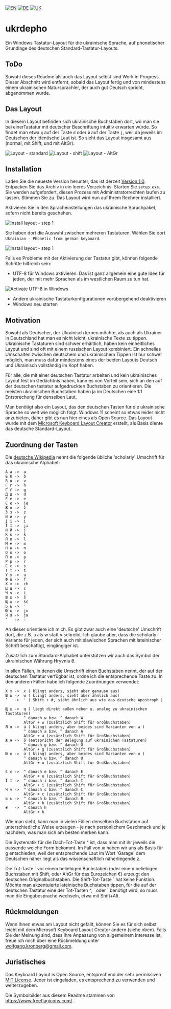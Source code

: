 [![EN](readme-files/united_kingdom_home_icon_64.png)](README.md)
[![DE](readme-files/germany_home_icon_64.png)](README-DE.md)
[![UK](readme-files/ukraine_home_icon_64.png)](README-UK.md)

# ukrdepho
Ein Windows Tastatur-Layout für die ukrainische Sprache, 
auf phonetischer Grundlage des deutschen Standard-Tastatur-Layouts.

## ToDo

Sowohl dieses Readme als auch das Layout selbst sind
Work in Progress. Dieser Abschnitt wird entfernt, sobald das
Layout fertig und von mindestens einem ukrainischen Natursprachler,
der auch gut Deutsch spricht, abgenommen wurde.

## Das Layout

In diesem Layout befinden sich ukrainische Buchstaben dort, wo man
sie bei einerTastatur mit deutscher Beschriftung intuitiv erwarten
würde. So findet man etwa `д` auf der Taste `d` oder `й` auf der
Taste `j`, weil da jeweils im Deutschen der identische Laut ist.
So sieht das Layout insgesamt aus (normal, mit Shift, und mit AltGr):

![Layout - standard](readme-files/layout-standard.png)
![Layout - shift](readme-files/layout-shift.png)
![Layout - AltGr](readme-files/layout-altgr.png)


## Installation

Laden Sie die neueste Version herunter, das ist derzeit
[Version 1.0](releases/ukrdepho-1.0.zip). Entpacken Sie das Archiv
in ein leeres Verzeichnis. Starten Sie `setup.exe`. Sie werden
aufgefordert, diesen Prozess mit Administratorrechten laufen zu lassen.
Stimmen Sie zu. Das Layout wird nun auf Ihrem Rechner installiert.

Aktivieren Sie in den Spracheinstellungen das ukrainische Sprachpaket,
sofern nicht bereits geschehen.

![Install layout - step 1](readme-files/choose-layout-1.png)

Sie haben dort die Auswahl zwischen
mehreren Tastaturen. Wählen Sie dort
`Ukrainian - Phonetic from german keyboard`.

![Install layout - step 1](readme-files/choose-layout-2.png)

Falls es Probleme mit der Aktivierung der Tastatur gibt, können folgende
Schritte hilfreich sein:

* UTF-8 für Windows aktivieren. Das ist ganz allgemein eine gute Idee
  für jeden, der mit mehr Sprachen als im westlichen Raum zu tun hat.

![Activate UTF-8 in Windows](readme-files/windows-utf-8.png)

* Andere ukrainische Tastaturkonfigurationen vorübergehend deaktivieren
* Windows neu starten

## Motivation

Sowohl als Deutscher, der Ukrainisch lernen möchte, als auch als
Ukrainer in Deutschland hat man es nicht leicht, ukrainische Texte
zu tippen. Ukrainische Tastaturen sind schwer erhältlich, haben kein
einheitliches Layout und sind oft mit einem russischen Layout
kombiniert. Ein schnelles Umschalten zwischen deutschem und
ukrainischem Tippen ist nur schwer möglich, man muss dafür mindestens
eines der beiden Layouts Deutsch und Ukrainisch vollständig im Kopf
haben.

Für alle, die mit einer deutschen Tastatur arbeiten und kein
ukrainisches Layout fest im Gedächtnis haben, kann es von Vorteil
sein, sich an den auf der deutschen tastatur aufgedruckten Buchstaben
zu orientieren. Die meisten ukrainischen Buchstaben haben ja im
Deutschen eine 1:1 Entsprechung für denselben Laut.

Man benötigt also ein Layout, das den deutschen Tasten für die
ukrainische Sprache so weit wie möglich folgt. Windows 11 scheint
so etwas leider nicht anzubieten, daher gibt es nun hier eines als
Open Source. Das Layout wurde mit dem
[Microsoft Keyboard Layout Creator](https://www.microsoft.com/en-us/download/details.aspx?id=102134)
erstellt, als Basis diente das deutsche Standard-Layout.

## Zuordnung der Tasten

Die [deutsche Wikipedia](https://de.wikipedia.org/wiki/Umschrift_des_ukrainischen_kyrillischen_Alphabets#Tabellen_zu_den_verschiedenen_Umschrift-_und_Romanisierungsvarianten)
nennt die folgende übliche 'scholarly' Umschrift 
für das ukrainische Alphabet:

```
А а	->	a
Б б	->	b
В в	->	v
Г г	->	h
Ґ ґ	->	g
Д д	->	d
Е е	->	e
Є є	->	je
Ж ж	->	ž
З з	->	z
И и	->	y
І і	->	i
Ї ї	->	ji
Й й	->	j
К к	->	k
Л л	->	l
М м	->	m
Н н	->	n
О о	->	o
П п	->	p
Р р	->	r
С с	->	s
Т т	->	t
У у	->	u
Ф ф	->	f
Х х	->	ch
Ц ц	->	c
Ч ч	->	č
Ш ш	->	š
Щ щ	->	šč
Ь ь	->	′
Ю ю	->	ju
Я я	->	ja
’	->	-
```

An dieser orientiere ich mich. Es gibt zwar auch eine 'deutsche'
Umschrift dort, die z.B. в als w statt v schreibt. Ich glaube aber,
dass die scholarly-Variante für jeden, der sich auch mit slawischen
Sprachen mit lateinischer Schrift beschäftigt, eingängiger ist.

Zusätzlich zum Standard-Alphabet unterstützen wir auch das Symbol
der ukrainischen Währung Hryvnia ₴.

In allen Fällen, in denen die Umschrift einen Buchstaben nennt,
der auf der deutschen Tastatur verfügbar ist, ordne ich die
entsprechende Taste zu. In den anderen Fällen habe ich folgende
Zuordnungen verwendet:

```
Х х	->	x ( klingt anders, sieht aber genauso aus)
Ш ш	->	w ( klingt anders, sieht aber ähnlich aus)
’	->	' ( Shift + #, sieht ähnlich aus wie das deutsche Apostroph )

Щ щ	->	q ( liegt direkt außen neben ш, analog zu ukrainischen Tastaturen)
		^ danach w bzw. ^ danach W
		AltGr + w (zusätzlich Shift für Großbuchstaben)
Я я	->	ä ( klingt anders, aber beides sind Varianten von a )
		^ danach a bzw. ^ danach A
		AltGr + a (zusätzlich Shift für Großbuchstaben)
Ж ж	->	ö (entspricht der Belegung auf ukrainichen Tastaturen)
		^ danach g bzw. ^ danach G
		AltGr + g (zusatzlich Shift für Großbuchstaben)
Ю ю	->	ü ( klingt anders, aber beides sind Varianten von u )
		^ danach u bzw. ^ danach U
		AltGr + u (zusätzlich Shift für Großbuchstaben)

Є є	->	^ danach e bzw. ^ danach E
		AltGr + e (zusätzlich Shift für Großbuchstaben)
Ї ї	->	^ danach i bzw. ^ danach I
		AltGr + i (zusätzlich Shift für Großbuchstaben)
Ч ч	->	^ danach c bzw. ^ danach C
		AltGr + c (zusätzlich Shift für Großbuchstaben)
Ь ь	->	^ danach b bzw. ^ danach B
		AltGr + b (zusätzlich Shift für Großbuchstaben)
₴	->	^ danach h
		AltGr + h
```

Wie man sieht, kann man in vielen Fällen denselben Buchstaben auf
unterschiedliche Weise erzeugen - je nach persönlichem Geschmack
und je nachdem, was man sich am besten merken kann.

Die Systematik
für die Dach-Tot-Taste ^ ist, dass man mit ihr jeweils die passende
weiche Form bekommt. Im Fall von ж haben wir uns als Basis für g
entschieden, weil der entsprechende Laut im Wort 'Garage' dem
Deutschen näher liegt als das wissenschaftlich näherliegende z.

Die Tot-Taste ´ vor einem beliebigen Buchstaben (oder einem beliebigen
Buchstaben mit Shift, oder AltGr für das Eurozeichen €) 
erzeugt den deutschen Originalbuchstaben. Die Shift-Tot-Taste \` 
hat keine Funktion. Möchte man akzentuierte lateinische Buchstaben 
tippen, für die auf der deutschen Tastatur eine der Tot-Tasten ^, ´
oder \` benötigt wird, so muss man die Eingabesprache wechseln, 
etwa mit Shift+Alt.

## Rückmeldungen

Wenn Ihnen etwas am Layout nicht gefällt, können Sie es für sich selbst
leicht mit dem Microsoft Keyboard Layout Creator ändern (siehe oben).
Falls Sie der Meinung sind, dass Ihre Anpassung von allgemeinem
Interesse ist, freue ich mich über eine Rückmeldung unter
wolfgang.kronberg@gmail.com.

## Juristisches

Das Keyboard Layout is Open Source, entsprechend der sehr permissiven
[MIT License](LICENSE). Jeder ist eingeladen, es entsprechend zu
verwenden und weiterzugeben.

Die Symbolbilder aus diesem Readme stammen von
https://www.freeflagicons.com/ .
